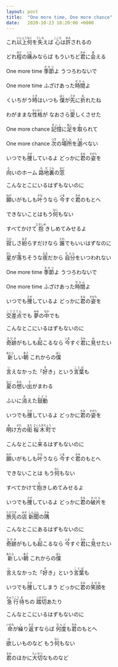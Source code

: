 ```yaml
---
layout: post
title:  "One more time, One more chance"
date:   2020-10-23 18:20:00 +0800
---
```


<p>
これ<ruby>以上<rt>いじょう</rt></ruby><ruby>何<rt>なに</rt></ruby>を<ruby>失<rt>うしな</rt></ruby>えば <ruby>心<rt>こころ</rt></ruby>は<ruby>許<rt>ゆる</rt></ruby>されるの
<br />

どれ<ruby>程<rt>ほど</rt></ruby>の<ruby>痛<rt>いた</rt></ruby>みならば もういちど<ruby>君<rt>きみ</rt></ruby>に<ruby>会<rt>あ</rt></ruby>える
<br />

One more time <ruby>季節<rt>きせつ</rt></ruby>よ うつろわないで
<br />

One more time ふざけあった<ruby>時間<rt>ぢかん</rt></ruby>よ
</p>

<p>
くいちがう<ruby>時<rt>とき</rt></ruby>はいつも <ruby>僕<rt>ぼく</rt></ruby>が<ruby>先<rt>さき</rt></ruby>に<ruby>折<rt>お</rt></ruby>れたね
<br />

わがままな<ruby>性格<rt>せいかく</rt></ruby>が なおさら<ruby>愛<rt>いと</rt></ruby>しくさせた
<br />

One more chance <ruby>記憶<rt>きぃく</rt></ruby>に<ruby>足<rt>あし</rt></ruby>を<ruby>取<rt>と</rt></ruby>られて
<br />

One more chance <ruby>次<rt>つぎ</rt></ruby>の<ruby>場所<rt>ばしぉ</rt></ruby>を<ruby>選<rt>えら</rt></ruby>べない
</p>

<p>
いつでも<ruby>捜<rt>さが</rt></ruby>しているよ どっかに<ruby>君<rt>きみ</rt></ruby>の<ruby>姿<rt>すがた</rt></ruby>を
<br />

<ruby>向<rt>む</rt></ruby>いのホーム <ruby>路<rt>ろ</rt></ruby><ruby>地<rt>ぢ</rt></ruby><ruby>裏<rt>うら</rt></ruby>の<ruby>窓<rt>まど</rt></ruby>
<br />

こんなとこにいるはずもないのに
<br />

<ruby>願<rt>ねが</rt></ruby>いがもしも<ruby>叶<rt>かな</rt></ruby>うなら <ruby>今<rt>いま</rt></ruby>すぐ<ruby>君<rt>きみ</rt></ruby>のもとへ
<br />

できないことはもう<ruby>何<rt>なに</rt></ruby>もない
<br />

すべてかけて<ruby>抱<rt>だきしめ</rt></ruby>きしめてみせるよ
</p>

<p>
<ruby>寂<rt>さび</rt></ruby>しさ<ruby>紛<rt>まぎ</rt></ruby>らすだけなら <ruby>誰<rt>だれ</rt></ruby>でもいいはずなのに
<br />

<ruby>星<rt>ほし</rt></ruby>が<ruby>落<rt>お</rt></ruby>ちそうな<ruby>夜<rt>よる</rt></ruby>だから <ruby>自分<rt>ぢぶん</rt></ruby>をいつわれない
<br />

One more time <ruby>季節<rt>きせつ</rt></ruby>よ うつろわないで
<br />

One more time ふざけあった<ruby>時間<rt>ぢかん</rt></ruby>よ
</p>

<p>
いつでも<ruby>捜<rt>さが</rt></ruby>しているよ どっかに<ruby>君<rt>きみ</rt></ruby>の<ruby>姿<rt>すがた</rt></ruby>を
<br />

<ruby>交差点<rt>こうさてん</rt></ruby>でも <ruby>夢<rt>ゆめ</rt></ruby>の<ruby>中<rt>なか</rt></ruby>でも
<br />

こんなとこにいるはずもないのに
<br />

<ruby>奇跡<rt>きせき</rt></ruby>がもしも<ruby>起<rt>お</rt></ruby>こるなら <ruby>今<rt>いま</rt></ruby>すぐ<ruby>君<rt>きみ</rt></ruby>に<ruby>見<rt>み</rt></ruby>せたい
<br />

<ruby>新<rt>あたら</rt></ruby>しい<ruby>朝<rt>あさ</rt></ruby> これからの<ruby>僕<rt>ぼく</rt></ruby>
<br />

<ruby>言<rt>い</rt></ruby>えなかった「<ruby>好<rt>す</rt></ruby>き」という<ruby>言葉<rt>ことば</rt></ruby>も
</p>

<p>
<ruby>夏<rt>なつ</rt></ruby>の<ruby>想<rt>おも</rt></ruby>い<ruby>出<rt>で</rt></ruby>がまわる
<br />

ふいに<ruby>消<rt>き</rt></ruby>えた<ruby>鼓動<rt>こどう</rt></ruby>
</p>

<p>
いつでも<ruby>捜<rt>さが</rt></ruby>しているよ どっかに<ruby>君<rt>きみ</rt></ruby>の<ruby>姿<rt>すがた</rt></ruby>を
<br />

<ruby>明<rt>あ</rt></ruby>け<ruby>方<rt>がた</rt></ruby>の<ruby>街<rt>まち</rt></ruby> <ruby>桜木町<rt>さくらぎちょう</rt></ruby>で
<br />

こんなとこに<ruby>来<rt>く</rt></ruby>るはずもないのに
<br />

<ruby>願<rt>ねが</rt></ruby>いがもしも<ruby>叶<rt>かな</rt></ruby>うなら <ruby>今<rt>いま</rt></ruby>すぐ<ruby>君<rt>きみ</rt></ruby>のもとへ
<br />

できないことは もう<ruby>何<rt>なに</rt></ruby>もない
<br />

すべてかけて<ruby>抱<rt>だ</rt></ruby>きしめてみせるよ
</p>

<p>
いつでも<ruby>捜<rt>さが</rt></ruby>しているよ どっかに<ruby>君<rt>きみ</rt></ruby>の<ruby>破片<rt>かけら</rt></ruby>を
<br />

<ruby>旅先<rt>たびさき</rt></ruby>の<ruby>店<rt>みせ</rt></ruby> <ruby>新聞<rt>しんぶん</rt></ruby>の<ruby>隅<rt>すみ</rt></ruby>
<br />

こんなとこにあるはずもないのに
<br />

<ruby>奇跡<rt>きせき</rt></ruby>がもしも<ruby>起<rt>お</rt></ruby>こるなら <ruby>今<rt>いま</rt></ruby>すぐ<ruby>君<rt>きみ</rt></ruby>に<ruby>見<rt>み</rt></ruby>せたい
<br />

<ruby>新<rt>あたら</rt></ruby>しい<ruby>朝<rt>あさ</rt></ruby> これからの<ruby>僕<rt>ぼく</rt></ruby>
<br />

<ruby>言<rt>い</rt></ruby>えなかった「<ruby>好<rt>す</rt></ruby>き」という<ruby>言葉<rt>ことば </rt></ruby>も
</p>

<p>
いつでも<ruby>捜<rt>さが</rt></ruby>してしまう どっかに<ruby>君<rt>きみ</rt></ruby>の<ruby>笑顔<rt>えがお</rt></ruby>を
<br />

<ruby>急行<rt>きゅうこう</rt></ruby><ruby>待<rt>ま</rt></ruby>ちの <ruby>踏切<rt>ふみきり</rt></ruby>あたり
<br />

こんなとこにいるはずもないのに
<br />

<ruby>命<rt>いのち</rt></ruby>が<ruby>繰<rt>く</rt></ruby>り<ruby>返<rt>かえ</rt></ruby>すならば <ruby>何度<rt>なんど</rt></ruby>も<ruby>君<rt>きみ</rt></ruby>のもとへ
<br />

<ruby>欲<rt>ほ</rt></ruby>しいものなど もう<ruby>何<rt>なに</rt></ruby>もない
<br />

<ruby>君<rt>きみ</rt></ruby>のほかに<ruby>大切<rt>たいせつ </rt></ruby>なものなど
</p>
